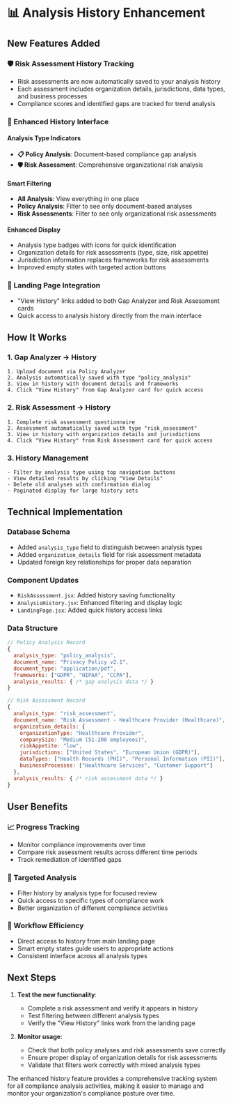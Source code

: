 # 📊 Analysis History Enhancement

## New Features Added

### 🛡️ Risk Assessment History Tracking
- Risk assessments are now automatically saved to your analysis history
- Each assessment includes organization details, jurisdictions, data types, and business processes
- Compliance scores and identified gaps are tracked for trend analysis

### 🔄 Enhanced History Interface

#### Analysis Type Indicators
- **📋 Policy Analysis**: Document-based compliance gap analysis
- **🛡️ Risk Assessment**: Comprehensive organizational risk analysis

#### Smart Filtering
- **All Analysis**: View everything in one place
- **Policy Analysis**: Filter to see only document-based analyses
- **Risk Assessments**: Filter to see only organizational risk assessments

#### Enhanced Display
- Analysis type badges with icons for quick identification
- Organization details for risk assessments (type, size, risk appetite)
- Jurisdiction information replaces frameworks for risk assessments
- Improved empty states with targeted action buttons

### 🎯 Landing Page Integration
- "View History" links added to both Gap Analyzer and Risk Assessment cards
- Quick access to analysis history directly from the main interface

## How It Works

### 1. Gap Analyzer → History
```
1. Upload document via Policy Analyzer
2. Analysis automatically saved with type "policy_analysis"
3. View in history with document details and frameworks
4. Click "View History" from Gap Analyzer card for quick access
```

### 2. Risk Assessment → History
```
1. Complete risk assessment questionnaire
2. Assessment automatically saved with type "risk_assessment"
3. View in history with organization details and jurisdictions
4. Click "View History" from Risk Assessment card for quick access
```

### 3. History Management
```
- Filter by analysis type using top navigation buttons
- View detailed results by clicking "View Details"
- Delete old analyses with confirmation dialog
- Paginated display for large history sets
```

## Technical Implementation

### Database Schema
- Added `analysis_type` field to distinguish between analysis types
- Added `organization_details` field for risk assessment metadata
- Updated foreign key relationships for proper data separation

### Component Updates
- `RiskAssessment.jsx`: Added history saving functionality
- `AnalysisHistory.jsx`: Enhanced filtering and display logic
- `LandingPage.jsx`: Added quick history access links

### Data Structure
```javascript
// Policy Analysis Record
{
  analysis_type: "policy_analysis",
  document_name: "Privacy Policy v2.1",
  document_type: "application/pdf",
  frameworks: ["GDPR", "HIPAA", "CCPA"],
  analysis_results: { /* gap analysis data */ }
}

// Risk Assessment Record
{
  analysis_type: "risk_assessment", 
  document_name: "Risk Assessment - Healthcare Provider (Healthcare)",
  organization_details: {
    organizationType: "Healthcare Provider",
    companySize: "Medium (51-200 employees)",
    riskAppetite: "low",
    jurisdictions: ["United States", "European Union (GDPR)"],
    dataTypes: ["Health Records (PHI)", "Personal Information (PII)"],
    businessProcesses: ["Healthcare Services", "Customer Support"]
  },
  analysis_results: { /* risk assessment data */ }
}
```

## User Benefits

### 📈 Progress Tracking
- Monitor compliance improvements over time
- Compare risk assessment results across different time periods
- Track remediation of identified gaps

### 🎯 Targeted Analysis
- Filter history by analysis type for focused review
- Quick access to specific types of compliance work
- Better organization of different compliance activities

### 🔄 Workflow Efficiency
- Direct access to history from main landing page
- Smart empty states guide users to appropriate actions
- Consistent interface across all analysis types

## Next Steps

1. **Test the new functionality**:
   - Complete a risk assessment and verify it appears in history
   - Test filtering between different analysis types
   - Verify the "View History" links work from the landing page

2. **Monitor usage**:
   - Check that both policy analyses and risk assessments save correctly
   - Ensure proper display of organization details for risk assessments
   - Validate that filters work correctly with mixed analysis types

The enhanced history feature provides a comprehensive tracking system for all compliance analysis activities, making it easier to manage and monitor your organization's compliance posture over time.
